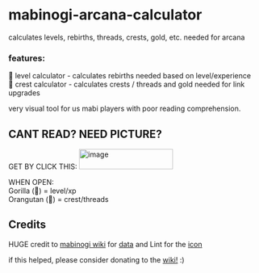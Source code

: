# mabinogi-arcana-calculator
calculates levels, rebirths, threads, crests, gold, etc. needed for arcana

### features:
🦍 level calculator - calculates rebirths needed based on level/experience  
🦧 crest calculator - calculates crests / threads and gold needed for link upgrades

very visual tool for us mabi players with poor reading comprehension.

## CANT READ? NEED PICTURE?
GET BY CLICK THIS:
<img width="186" height="40" alt="image" src="https://github.com/user-attachments/assets/1bfa4d0a-9f3a-43bf-a1df-ebb637202650" />

WHEN OPEN:  
Gorilla (🦍) = level/xp    
Orangutan (🦧) = crest/threads 

## Credits
HUGE credit to [mabinogi wiki](https://wiki.mabinogiworld.com/view/Arcana) for [data](https://wiki.mabinogiworld.com/view/Arcana#Arcana_Level) and Lint for the [icon](https://wiki.mabinogiworld.com/view/File:Arcana_Symbol_Frostflame.png)

if this helped, please consider donating to the [wiki!](https://www.patreon.com/mabiworld) :)
